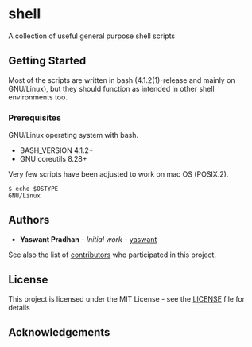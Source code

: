 # shell

A collection of useful general purpose shell scripts

## Getting Started

Most of the scripts are written in bash (4.1.2(1)-release and mainly on GNU/Linux),
but they should function as intended in other shell environments too.

### Prerequisites

GNU/Linux operating system with bash.

* BASH_VERSION 4.1.2+
* GNU coreutils 8.28+

Very few scripts have been adjusted to work on mac OS (POSIX.2).

```
$ echo $OSTYPE
GNU/Linux
```

<!-- ### Installing


## Running the tests


### Break down into end to end tests


### And coding style tests


## Deployment


## Built With


## Contributing


## Versioning
 -->

## Authors

* **Yaswant Pradhan** - *Initial work* - [yaswant](https://github.com/yaswant)

See also the list of [contributors](https://github.com/yaswant/shell/contributors) who participated in this project.

## License

This project is licensed under the MIT License - see the [LICENSE](LICENSE) file for details

## Acknowledgements
